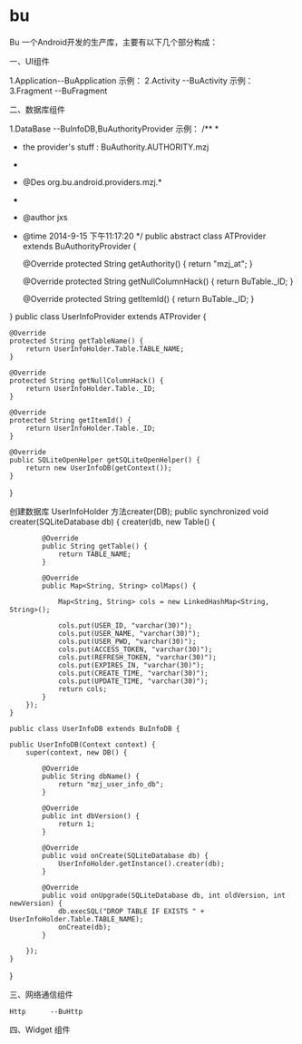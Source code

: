 # bu
Bu 一个Android开发的生产库，主要有以下几个部分构成：

 一、UI组件
 
  1.Application--BuApplication
      示例：
  2.Activity   --BuActivity
      示例：
  3.Fragment   --BuFragment
  
二、数据库组件

  1.DataBase   --BuInfoDB,BuAuthorityProvider
      示例：
      /**
 * 
 * the provider's stuff : BuAuthority.AUTHORITY.mzj
 * 
 * @Des org.bu.android.providers.mzj.*
 * 
 * @author jxs
 * @time 2014-9-15 下午11:17:20
 */
public abstract class ATProvider extends BuAuthorityProvider {

	@Override
	protected String getAuthority() {
		return "mzj_at";
	}

	@Override
	protected String getNullColumnHack() {
		return BuTable._ID;
	}

	@Override
	protected String getItemId() {
		return BuTable._ID;
	}

}
public class UserInfoProvider extends ATProvider {

	@Override
	protected String getTableName() {
		return UserInfoHolder.Table.TABLE_NAME;
	}

	@Override
	protected String getNullColumnHack() {
		return UserInfoHolder.Table._ID;
	}

	@Override
	protected String getItemId() {
		return UserInfoHolder.Table._ID;
	}

	@Override
	public SQLiteOpenHelper getSQLiteOpenHelper() {
		return new UserInfoDB(getContext());
	}

}

创建数据库 UserInfoHolder 方法creater(DB);
public synchronized void creater(SQLiteDatabase db) {
		creater(db, new Table() {

			@Override
			public String getTable() {
				return TABLE_NAME;
			}

			@Override
			public Map<String, String> colMaps() {

				Map<String, String> cols = new LinkedHashMap<String, String>();

				cols.put(USER_ID, "varchar(30)");
				cols.put(USER_NAME, "varchar(30)");
				cols.put(USER_PWD, "varchar(30)");
				cols.put(ACCESS_TOKEN, "varchar(30)");
				cols.put(REFRESH_TOKEN, "varchar(30)");
				cols.put(EXPIRES_IN, "varchar(30)");
				cols.put(CREATE_TIME, "varchar(30)");
				cols.put(UPDATE_TIME, "varchar(30)");
				return cols;
			}
		});
	}
	
	public class UserInfoDB extends BuInfoDB {

	public UserInfoDB(Context context) {
		super(context, new DB() {

			@Override
			public String dbName() {
				return "mzj_user_info_db";
			}

			@Override
			public int dbVersion() {
				return 1;
			}

			@Override
			public void onCreate(SQLiteDatabase db) {
				UserInfoHolder.getInstance().creater(db);
			}

			@Override
			public void onUpgrade(SQLiteDatabase db, int oldVersion, int newVersion) {
				db.execSQL("DROP TABLE IF EXISTS " + UserInfoHolder.Table.TABLE_NAME);
				onCreate(db);
			}

		});
	}

}


三、网络通信组件

    Http      --BuHttp
    
四、Widget 组件

  
